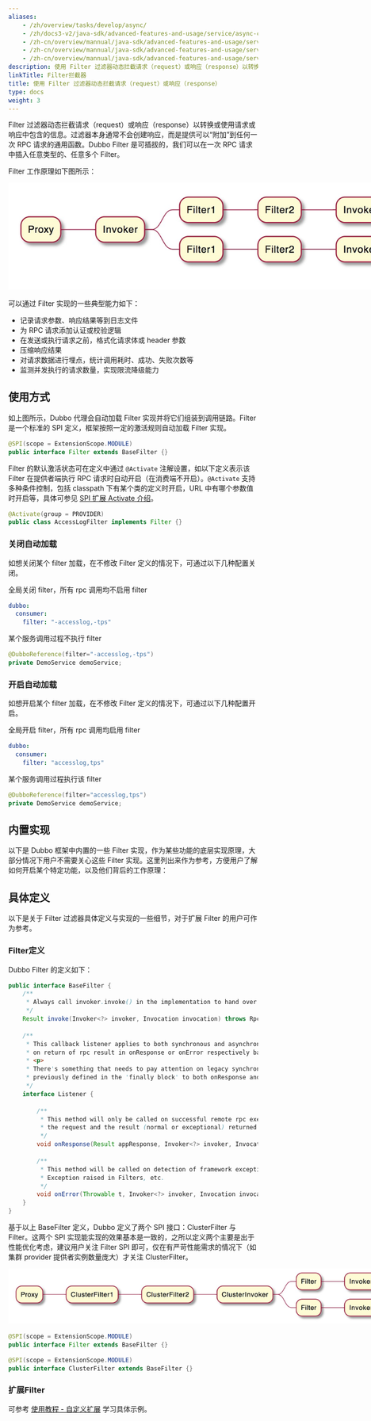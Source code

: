 ```yaml
---
aliases:
    - /zh/overview/tasks/develop/async/
    - /zh/docs3-v2/java-sdk/advanced-features-and-usage/service/async-call/
    - /zh-cn/overview/mannual/java-sdk/advanced-features-and-usage/service/async-call/
    - /zh-cn/overview/mannual/java-sdk/advanced-features-and-usage/service/async-execute-on-provider/
    - /zh-cn/overview/mannual/java-sdk/advanced-features-and-usage/service/async/
description: 使用 Filter 过滤器动态拦截请求（request）或响应（response）以转换或使用请求或响应中包含的信息。
linkTitle: Filter拦截器
title: 使用 Filter 过滤器动态拦截请求（request）或响应（response）
type: docs
weight: 3
---
```


Filter 过滤器动态拦截请求（request）或响应（response）以转换或使用请求或响应中包含的信息。过滤器本身通常不会创建响应，而是提供可以“附加”到任何一次 RPC 请求的通用函数。Dubbo Filter 是可插拔的，我们可以在一次 RPC 请求中插入任意类型的、任意多个 Filter。

Filter 工作原理如下图所示：

<img style="max-width:800px;height:auto;" src="/imgs/v3/tasks/framework/filter.png"/>

可以通过 Filter 实现的一些典型能力如下：
* 记录请求参数、响应结果等到日志文件
* 为 RPC 请求添加认证或校验逻辑
* 在发送或执行请求之前，格式化请求体或 header 参数
* 压缩响应结果
* 对请求数据进行埋点，统计调用耗时、成功、失败次数等
* 监测并发执行的请求数量，实现限流降级能力

## 使用方式
如上图所示，Dubbo 代理会自动加载 Filter 实现并将它们组装到调用链路。Filter 是一个标准的 SPI 定义，框架按照一定的激活规则自动加载 Filter 实现。

```java
@SPI(scope = ExtensionScope.MODULE)
public interface Filter extends BaseFilter {}
```

Filter 的默认激活状态可在定义中通过 `@Activate` 注解设置，如以下定义表示该 Filter 在提供者端执行 RPC 请求时自动开启（在消费端不开启）。`@Activate` 支持多种条件控制，包括 classpath 下有某个类的定义时开启，URL 中有哪个参数值时开启等，具体可参见 [SPI 扩展 Activate 介绍]()。

```java
@Activate(group = PROVIDER)
public class AccessLogFilter implements Filter {}
```

### 关闭自动加载
如想关闭某个 filter 加载，在不修改 Filter 定义的情况下，可通过以下几种配置关闭。

全局关闭 filter，所有 rpc 调用均不启用 filter
```yaml
dubbo:
  consumer:
    filter: "-accesslog,-tps"
```

某个服务调用过程不执行 filter
```java
@DubboReference(filter="-accesslog,-tps")
private DemoService demoService;
```

### 开启自动加载
如想开启某个 filter 加载，在不修改 Filter 定义的情况下，可通过以下几种配置开启。

全局开启 filter，所有 rpc 调用均启用 filter
```yaml
dubbo:
  consumer:
    filter: "accesslog,tps"
```

某个服务调用过程执行该 filter
```java
@DubboReference(filter="accesslog,tps")
private DemoService demoService;
```

## 内置实现
以下是 Dubbo 框架中内置的一些 Filter 实现，作为某些功能的底层实现原理，大部分情况下用户不需要关心这些 Filter 实现。这里列出来作为参考，方便用户了解如何开启某个特定功能，以及他们背后的工作原理：



## 具体定义
以下是关于 Filter 过滤器具体定义与实现的一些细节，对于扩展 Filter 的用户可作为参考。

### Filter定义
Dubbo Filter 的定义如下：
```java
public interface BaseFilter {
    /**
     * Always call invoker.invoke() in the implementation to hand over the request to the next filter node.
     */
    Result invoke(Invoker<?> invoker, Invocation invocation) throws RpcException;

    /**
     * This callback listener applies to both synchronous and asynchronous calls, please put logics that need to be executed
     * on return of rpc result in onResponse or onError respectively based on it is normal return or exception return.
     * <p>
     * There's something that needs to pay attention on legacy synchronous style filer refactor, the thing is, try to move logics
     * previously defined in the 'finally block' to both onResponse and onError.
     */
    interface Listener {

        /**
         * This method will only be called on successful remote rpc execution, that means, the service in on remote received
         * the request and the result (normal or exceptional) returned successfully.
         */
        void onResponse(Result appResponse, Invoker<?> invoker, Invocation invocation);

        /**
         * This method will be called on detection of framework exceptions, for example, TimeoutException, NetworkException
         * Exception raised in Filters, etc.
         */
        void onError(Throwable t, Invoker<?> invoker, Invocation invocation);
    }
}
```

基于以上 BaseFilter 定义，Dubbo 定义了两个 SPI 接口：ClusterFilter 与 Filter。这两个 SPI 实现能实现的效果基本是一致的，之所以定义两个主要是出于性能优化考虑，建议用户关注 Filter SPI 即可，仅在有严苛性能需求的情况下（如集群 provider 提供者实例数量庞大）才关注 ClusterFilter。

<img style="max-width:800px;height:auto;" src="/imgs/v3/tasks/framework/cluster-filter.png"/>

```java
@SPI(scope = ExtensionScope.MODULE)
public interface Filter extends BaseFilter {}
```

```java
@SPI(scope = ExtensionScope.MODULE)
public interface ClusterFilter extends BaseFilter {}
```

### 扩展Filter

可参考 [使用教程 - 自定义扩展]() 学习具体示例。



